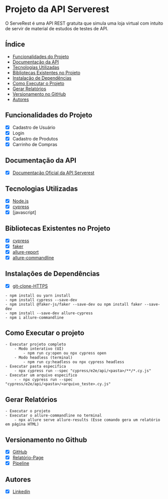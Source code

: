 # Projeto da API Serverest

O ServeRest é uma API REST gratuita que simula uma loja virtual com intuito de servir de material de estudos de testes de API.

## Índice
- <a href="#funcionalidades">Funcionalidades do Projeto</a>
- <a href="#documentacao">Documentação da API</a>
- <a href="#tecnologias">Tecnologias Utilizadas</a>
- <a href="#bibliotecas">Bibliotecas Existentes no Projeto</a>
- <a href="#dependencias">Instalação de Dependências</a>
- <a href="#rodar">Como Executar o Projeto</a>
- <a href="#relatorios">Gerar Relatórios</a>
- <a href="#github">Versionamento no GitHub</a>
- <a href="#autores">Autores</a>

## Funcionalidades do Projeto
- [x] Cadastro de Usuário
- [x] Login
- [x] Cadastro de Produtos
- [x] Carrinho de Compras

## Documentação da API
- [x] [Documentação Oficial da API Serverest](https://serverest.dev/#/)

## Tecnologias Utilizadas

- [x] [Node.js](https://nodejs.org/en/download/prebuilt-installer)
- [x] [cypress](https://docs.cypress.io/app/get-started/install-cypress)
- [x] [javascript]

## Bibliotecas Existentes no Projeto

- [x] [cypress](https://docs.cypress.io/app/get-started/install-cypress)
- [x] [faker](https://fakerjs.dev/guide/)
- [x] [allure-report](https://allurereport.org/docs/cypress/)
- [x] [allure-commandline](https://www.npmjs.com/package/allure-commandline)

## Instalações de Dependências

- [x] [git-clone-HTTPS](https://github.com/jairoalm/desafio-cypress-api.git)

```
- npm install ou yarn install
- npm install cypress --save-dev
- npm install @faker-js/faker --save-dev ou npm install faker --save-dev
- npm install --save-dev allure-cypress
- npm i allure-commandline

```

## Como Executar o projeto
```
- Executar projeto completo
    - Modo interativo (UI)
        - npm run cy:open ou npx cypress open
    - Modo headless (terminal)
        - npm run cy:headless ou npx cypress headless
- Executar pasta especifica
    - npx cypress run --spec "cypress/e2e/api/<pasta>/**/*.cy.js"
- Executar um arquivo especifico
    - - npx cypress run --spec "cypress/e2e/api/<pasta>/<arquivo_teste>.cy.js"

```
## Gerar Relatórios
```
- Executar o projeto
- Executar o allure-commandline no terminal
    - npx allure serve allure-results (Esse comando gera um relatório em página HTML)
```

## Versionamento no Github

- [x] [GitHub](https://github.com/jairoalm/desafio-cypress-api)
- [x] [Relatório-Page](https://github.com/jairoalm/desafio-cypress-api/settings/pages)
- [x] [Pipeline](https://github.com/jairoalm/desafio-cypress-api/actions)

## Autores
- [x] [Linkedin](https://www.linkedin.com/in/jairoalmeidamonteiro/)
